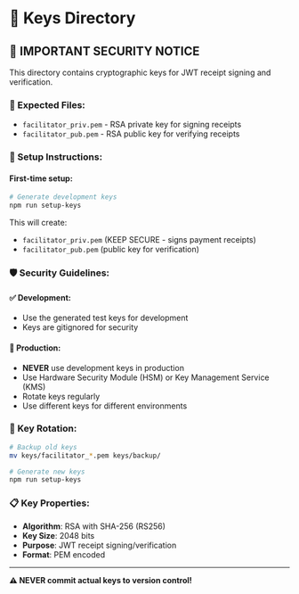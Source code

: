 # 🔑 Keys Directory

## 🚨 IMPORTANT SECURITY NOTICE

This directory contains cryptographic keys for JWT receipt signing and verification.

### 📁 Expected Files:
- `facilitator_priv.pem` - RSA private key for signing receipts
- `facilitator_pub.pem` - RSA public key for verifying receipts

### 🔧 Setup Instructions:

#### First-time setup:
```bash
# Generate development keys
npm run setup-keys
```

This will create:
- `facilitator_priv.pem` (KEEP SECURE - signs payment receipts)
- `facilitator_pub.pem` (public key for verification)

### 🛡️ Security Guidelines:

#### ✅ Development:
- Use the generated test keys for development
- Keys are gitignored for security

#### 🚨 Production:
- **NEVER** use development keys in production
- Use Hardware Security Module (HSM) or Key Management Service (KMS)
- Rotate keys regularly
- Use different keys for different environments

### 🔄 Key Rotation:
```bash
# Backup old keys
mv keys/facilitator_*.pem keys/backup/

# Generate new keys
npm run setup-keys
```

### 📋 Key Properties:
- **Algorithm**: RSA with SHA-256 (RS256)
- **Key Size**: 2048 bits
- **Purpose**: JWT receipt signing/verification
- **Format**: PEM encoded

---

**⚠️  NEVER commit actual keys to version control!**
